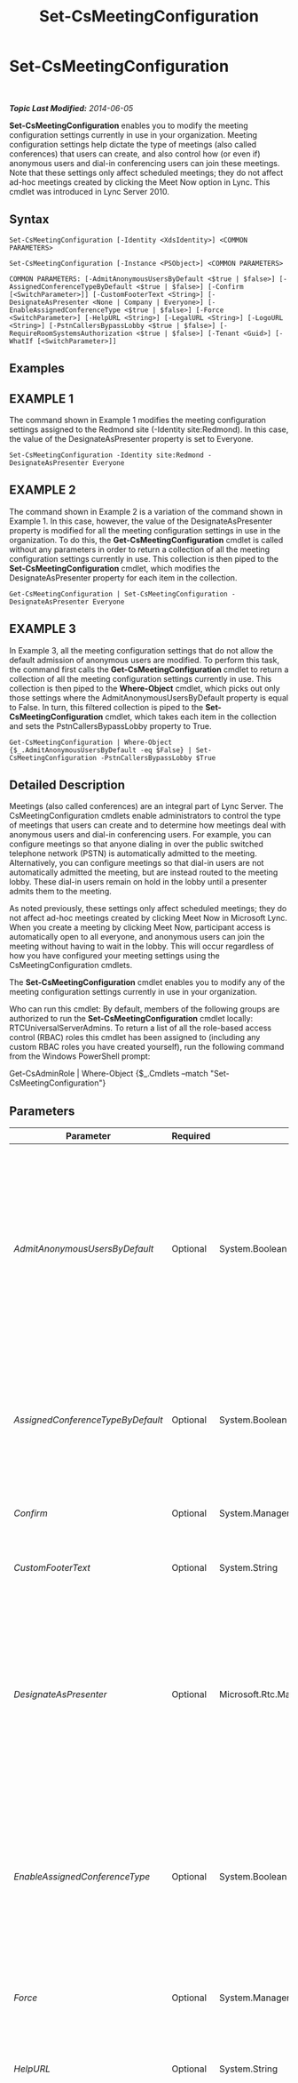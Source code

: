﻿---
title: Set-CsMeetingConfiguration
TOCTitle: Set-CsMeetingConfiguration
ms:assetid: 80c3529e-d009-48c5-835a-3740f02b6dd4
ms:mtpsurl: https://technet.microsoft.com/en-us/library/Gg398648(v=OCS.15)
ms:contentKeyID: 48184655
ms.date: 07/23/2014
mtps_version: v=OCS.15
---

<div data-xmlns="http://www.w3.org/1999/xhtml">

<div class="topic" data-xmlns="http://www.w3.org/1999/xhtml" data-msxsl="urn:schemas-microsoft-com:xslt" data-cs="http://msdn.microsoft.com/en-us/">

<div data-asp="http://msdn2.microsoft.com/asp">

# Set-CsMeetingConfiguration

</div>

<div id="mainSection">

<div id="mainBody">

<span> </span>

_**Topic Last Modified:** 2014-06-05_

**Set-CsMeetingConfiguration** enables you to modify the meeting configuration settings currently in use in your organization. Meeting configuration settings help dictate the type of meetings (also called conferences) that users can create, and also control how (or even if) anonymous users and dial-in conferencing users can join these meetings. Note that these settings only affect scheduled meetings; they do not affect ad-hoc meetings created by clicking the Meet Now option in Lync. This cmdlet was introduced in Lync Server 2010.

<div>

## Syntax

    Set-CsMeetingConfiguration [-Identity <XdsIdentity>] <COMMON PARAMETERS>

    Set-CsMeetingConfiguration [-Instance <PSObject>] <COMMON PARAMETERS>

    COMMON PARAMETERS: [-AdmitAnonymousUsersByDefault <$true | $false>] [-AssignedConferenceTypeByDefault <$true | $false>] [-Confirm [<SwitchParameter>]] [-CustomFooterText <String>] [-DesignateAsPresenter <None | Company | Everyone>] [-EnableAssignedConferenceType <$true | $false>] [-Force <SwitchParameter>] [-HelpURL <String>] [-LegalURL <String>] [-LogoURL <String>] [-PstnCallersBypassLobby <$true | $false>] [-RequireRoomSystemsAuthorization <$true | $false>] [-Tenant <Guid>] [-WhatIf [<SwitchParameter>]]

</div>

<div>

## Examples

<div>

## EXAMPLE 1

The command shown in Example 1 modifies the meeting configuration settings assigned to the Redmond site (-Identity site:Redmond). In this case, the value of the DesignateAsPresenter property is set to Everyone.

    Set-CsMeetingConfiguration -Identity site:Redmond -DesignateAsPresenter Everyone

</div>

<div>

## EXAMPLE 2

The command shown in Example 2 is a variation of the command shown in Example 1. In this case, however, the value of the DesignateAsPresenter property is modified for all the meeting configuration settings in use in the organization. To do this, the **Get-CsMeetingConfiguration** cmdlet is called without any parameters in order to return a collection of all the meeting configuration settings currently in use. This collection is then piped to the **Set-CsMeetingConfiguration** cmdlet, which modifies the DesignateAsPresenter property for each item in the collection.

    Get-CsMeetingConfiguration | Set-CsMeetingConfiguration -DesignateAsPresenter Everyone

</div>

<div>

## EXAMPLE 3

In Example 3, all the meeting configuration settings that do not allow the default admission of anonymous users are modified. To perform this task, the command first calls the **Get-CsMeetingConfiguration** cmdlet to return a collection of all the meeting configuration settings currently in use. This collection is then piped to the **Where-Object** cmdlet, which picks out only those settings where the AdmitAnonymousUsersByDefault property is equal to False. In turn, this filtered collection is piped to the **Set-CsMeetingConfiguration** cmdlet, which takes each item in the collection and sets the PstnCallersBypassLobby property to True.

    Get-CsMeetingConfiguration | Where-Object {$_.AdmitAnonymousUsersByDefault -eq $False} | Set-CsMeetingConfiguration -PstnCallersBypassLobby $True

</div>

</div>

<div>

## Detailed Description

Meetings (also called conferences) are an integral part of Lync Server. The CsMeetingConfiguration cmdlets enable administrators to control the type of meetings that users can create and to determine how meetings deal with anonymous users and dial-in conferencing users. For example, you can configure meetings so that anyone dialing in over the public switched telephone network (PSTN) is automatically admitted to the meeting. Alternatively, you can configure meetings so that dial-in users are not automatically admitted the meeting, but are instead routed to the meeting lobby. These dial-in users remain on hold in the lobby until a presenter admits them to the meeting.

As noted previously, these settings only affect scheduled meetings; they do not affect ad-hoc meetings created by clicking Meet Now in Microsoft Lync. When you create a meeting by clicking Meet Now, participant access is automatically open to all everyone, and anonymous users can join the meeting without having to wait in the lobby. This will occur regardless of how you have configured your meeting settings using the CsMeetingConfiguration cmdlets.

The **Set-CsMeetingConfiguration** cmdlet enables you to modify any of the meeting configuration settings currently in use in your organization.

Who can run this cmdlet: By default, members of the following groups are authorized to run the **Set-CsMeetingConfiguration** cmdlet locally: RTCUniversalServerAdmins. To return a list of all the role-based access control (RBAC) roles this cmdlet has been assigned to (including any custom RBAC roles you have created yourself), run the following command from the Windows PowerShell prompt:

Get-CsAdminRole | Where-Object {$\_.Cmdlets –match "Set-CsMeetingConfiguration"}

</div>

<div>

## Parameters


<table>
<colgroup>
<col style="width: 25%" />
<col style="width: 25%" />
<col style="width: 25%" />
<col style="width: 25%" />
</colgroup>
<thead>
<tr class="header">
<th>Parameter</th>
<th>Required</th>
<th>Type</th>
<th>Description</th>
</tr>
</thead>
<tbody>
<tr class="odd">
<td><p><em>AdmitAnonymousUsersByDefault</em></p></td>
<td><p>Optional</p></td>
<td><p>System.Boolean</p></td>
<td><p>Determines whether meetings will, by default, allow attendance by anonymous users (that is, by unauthenticated users). Set this value to True if you would like new meetings to allow for attendance by anonymous users by default. Set this value to False if you would prefer that, by default, new meetings do not allow for attendance by anonymous users. The default value is True.</p></td>
</tr>
<tr class="even">
<td><p><em>AssignedConferenceTypeByDefault</em></p></td>
<td><p>Optional</p></td>
<td><p>System.Boolean</p></td>
<td><p>Determines whether new meetings will be configured, by default, as public meetings. Set this value to True to use public meetings by default; set this value to False to use private meetings by default. The default value is True.</p></td>
</tr>
<tr class="odd">
<td><p><em>Confirm</em></p></td>
<td><p>Optional</p></td>
<td><p>System.Management.Automation.SwitchParameter</p></td>
<td><p>Prompts you for confirmation before executing the command.</p></td>
</tr>
<tr class="even">
<td><p><em>CustomFooterText</em></p></td>
<td><p>Optional</p></td>
<td><p>System.String</p></td>
<td><p>Text to be used on custom meeting invitations.</p></td>
</tr>
<tr class="odd">
<td><p><em>DesignateAsPresenter</em></p></td>
<td><p>Optional</p></td>
<td><p>Microsoft.Rtc.Management.WritableConfig.Settings.UserServices.DesignateAsPresenter</p></td>
<td><p>Indicates which users (besides the meeting organizer) are automatically designated as presenters when they join a meeting. Valid choices are: None; Company; and Everyone. By default, DesignateAsPresenter is set to Company, meaning everyone in your organization will have presenter rights the moment they join a meeting.</p></td>
</tr>
<tr class="even">
<td><p><em>EnableAssignedConferenceType</em></p></td>
<td><p>Optional</p></td>
<td><p>System.Boolean</p></td>
<td><p>Indicates whether users are allowed to schedule public meetings. With a public meeting, the conference ID and the meeting link remain consistent each time the meeting is held. With a private meeting, the conference ID and meeting link change from meeting to meeting. The default value is True.</p></td>
</tr>
<tr class="odd">
<td><p><em>Force</em></p></td>
<td><p>Optional</p></td>
<td><p>System.Management.Automation.SwitchParameter</p></td>
<td><p>Suppresses the display of any non-fatal error message that might occur when running the command.</p></td>
</tr>
<tr class="even">
<td><p><em>HelpURL</em></p></td>
<td><p>Optional</p></td>
<td><p>System.String</p></td>
<td><p>URL to a website where users can obtain assistance on joining the meeting.</p></td>
</tr>
<tr class="odd">
<td><p><em>Identity</em></p></td>
<td><p>Optional</p></td>
<td><p>Microsoft.Rtc.Management.Xds.XdsIdentity</p></td>
<td><p>Indicates the unique identifier for the collection of meeting configuration settings you want to modify. To refer to the global settings, use this syntax: -Identity global. To refer to a collection configured at the site scope, use syntax similar to this: -Identity &quot;site:Redmond&quot;. Settings configured at the service scope can be referenced using syntax like this: -Identity &quot;service:UserServer:atl-cs-001.litwareinc.com&quot;.</p>
<p>If this parameter is not specified, then the <strong>Set-CsMeetingConfiguration</strong> cmdlet will modify the global settings.</p></td>
</tr>
<tr class="even">
<td><p><em>Instance</em></p></td>
<td><p>Optional</p></td>
<td><p>MeetingConfiguration object</p></td>
<td><p>Allows you to pass a reference to an object to the cmdlet rather than set individual parameter values.</p></td>
</tr>
<tr class="odd">
<td><p><em>LegalURL</em></p></td>
<td><p>Optional</p></td>
<td><p>System.String</p></td>
<td><p>URL to a website containing legal information and meeting disclaimers.</p></td>
</tr>
<tr class="even">
<td><p><em>LogoURL</em></p></td>
<td><p>Optional</p></td>
<td><p>System.String</p></td>
<td><p>URL for the image to be used on custom meeting invitations.</p></td>
</tr>
<tr class="odd">
<td><p><em>PstnCallersBypassLobby</em></p></td>
<td><p>Optional</p></td>
<td><p>System.Boolean</p></td>
<td><p>Indicates whether users dialing in over a public switched telephone network (PSTN) phone line should automatically be admitted to a meeting. If set to True ($True), PSTN callers will automatically be admitted to the meeting. If set to False ($False), then PSTN callers will initially be routed to the conference lobby. At that point, they will have to wait, on hold, until a conference presenter grants them access to the meeting. The default value is True.</p></td>
</tr>
<tr class="even">
<td><p><em>RequireRoomSystemsAuthorization</em></p></td>
<td><p>Optional</p></td>
<td><p>System.Boolean</p></td>
<td><p>When set to True ($True) all users must be authenticated before they can join a meeting using the Lync Room System. The default value is False ($False).</p></td>
</tr>
<tr class="odd">
<td><p><em>Tenant</em></p></td>
<td><p>Optional</p></td>
<td><p>System.Guid</p></td>
<td><p>Globally unique identifier (GUID) of the Office 365 tenant account whose meeting configuration settings are being modified.</p>
<p>For example:</p>
<p>–Tenant &quot;38aad667-af54-4397-aaa7-e94c79ec2308&quot;</p>
<p>You can return the tenant ID for each of your tenants by running this command:</p>
<p>Get-CsTenant | Select-Object DisplayName, TenantID</p>
<p>If you are using a remote session of Windows PowerShell and are connected only to Lync Online you do not have to include the Tenant parameter. Instead, the tenant ID will automatically be filled in for you based on your connection information. The Tenant parameter is primarily for use in a hybrid deployment.</p></td>
</tr>
<tr class="even">
<td><p><em>WhatIf</em></p></td>
<td><p>Optional</p></td>
<td><p>System.Management.Automation.SwitchParameter</p></td>
<td><p>Describes what would happen if you executed the command without actually executing the command.</p></td>
</tr>
</tbody>
</table>


</div>

<div>

## Input Types

Microsoft.Rtc.Management.WritableConfig.Settings.UserServices.MeetingConfiguration object. The Set-CsMeetingConfiguration cmdlet accepts pipelined instances of the meeting configuration object.

</div>

<div>

## Return Types

The **Set-CsMeetingConfiguration** cmdlet does not return any objects or values. Instead, the cmdlet modifies existing instances of the Microsoft.Rtc.Management.WritableConfig.Settings.UserServices.MeetingConfiguration object.

</div>

<div>

## See Also


[Get-CsMeetingConfiguration](get-csmeetingconfiguration.md)  
[New-CsMeetingConfiguration](new-csmeetingconfiguration.md)  
[Remove-CsMeetingConfiguration](remove-csmeetingconfiguration.md)  
  

</div>

</div>

<span> </span>

</div>

</div>

</div>

